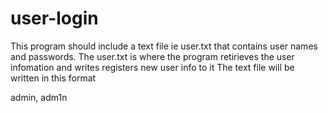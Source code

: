 # user-login

This program should include a text file ie user.txt that contains user names and passwords.  The user.txt is where 
the program retirieves the user infomation and writes registers new user info to it
The text file will be written in this format

admin, adm1n
